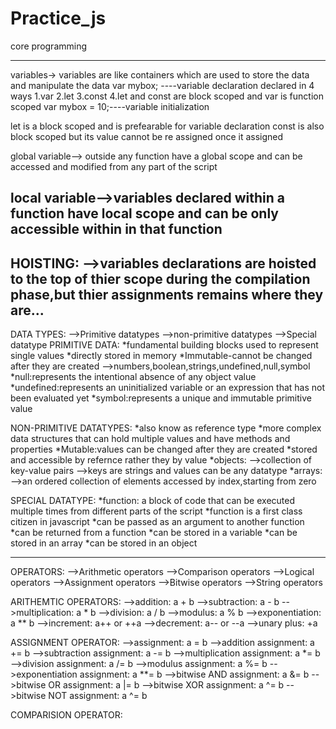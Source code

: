 # Practice_js
core programming 



--------------------------------
variables->
variables are like containers which are used to store the data and manipulate the data 
   var mybox; ----variable declaration
 declared in 4 ways
 1.var
 2.let
 3.const
 4.let and const are block scoped and var is function scoped
 var mybox = 10;----variable initialization

 let is a block scoped and is prefearable for variable declaration
 const is also block scoped but its value cannot be re assigned once it assigned

 global variable--> outside any function have a global scope and can be accessed and modified from any part of the script

 local variable-->variables declared within a function have local scope and can be only accessible within in that function
 -------------------------------------------------------------------------------
HOISTING:
-->variables declarations are hoisted to the top of thier scope during the compilation phase,but thier assignments remains where they are...
------------------------------------------------------------------------------------------------
DATA TYPES:
-->Primitive datatypes
-->non-primitive datatypes
-->Special datatype
PRIMITIVE DATA:
*fundamental building blocks used to represent single values
*directly stored in memory
*Immutable-cannot be changed after they are created
-->numbers,boolean,strings,undefined,null,symbol
*null:represents the intentional absence of any object value
*undefined:represents an uninitialized variable or an expression that has not been evaluated yet
*symbol:represents a unique and immutable primitive value


NON-PRIMITIVE DATATYPES:
*also know as reference type
*more complex data structures that can hold multiple values and have methods and properties
*Mutable:values can be changed after they are created
*stored and accessible by refernce rather they by value
*objects:
-->collection of key-value pairs
-->keys are strings and values can be any datatype
*arrays:
-->an ordered collection of elements accessed by index,starting from zero

SPECIAL DATATYPE:
*function: a block of code that can be executed multiple times from different parts of the script
*function is a first class citizen in javascript
*can be passed as an argument to another function
*can be returned from a function
*can be stored in a variable
*can be stored in an array
*can be stored in an object

---------------------------------------------------------------------------------------------------------------
OPERATORS:
-->Arithmetic operators
-->Comparison operators
-->Logical operators
-->Assignment operators
-->Bitwise operators
-->String operators


ARITHEMTIC OPERATORS:
-->addition: a + b
-->subtraction: a - b
-->multiplication: a * b
-->division: a / b
-->modulus: a % b
-->exponentiation: a ** b
-->increment: a++ or ++a
-->decrement: a-- or --a
-->unary plus: +a


ASSIGNMENT OPERATOR:
-->assignment: a = b
-->addition assignment: a += b
-->subtraction assignment: a -= b
-->multiplication assignment: a *= b
-->division assignment: a /= b
-->modulus assignment: a %= b
-->exponentiation assignment: a **= b
-->bitwise AND assignment: a &= b
-->bitwise OR assignment: a |= b
-->bitwise XOR assignment: a ^= b
-->bitwise NOT assignment: a ^= b


COMPARISION OPERATOR:







